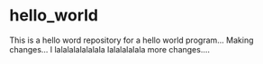 # hello_world
This is a hello word repository for a hello world program... 
Making changes... l lalalalalalalala
lalalalalala 
more changes....
